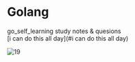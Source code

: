 # Golang
go_self_learning 
study notes &amp; quesions  
[i can do this all day](#i can do this all day)

![19](https://user-images.githubusercontent.com/124338898/226287054-b1e3c1d9-6ad0-4e86-a4b8-b4ad9eafb48b.jpg)
